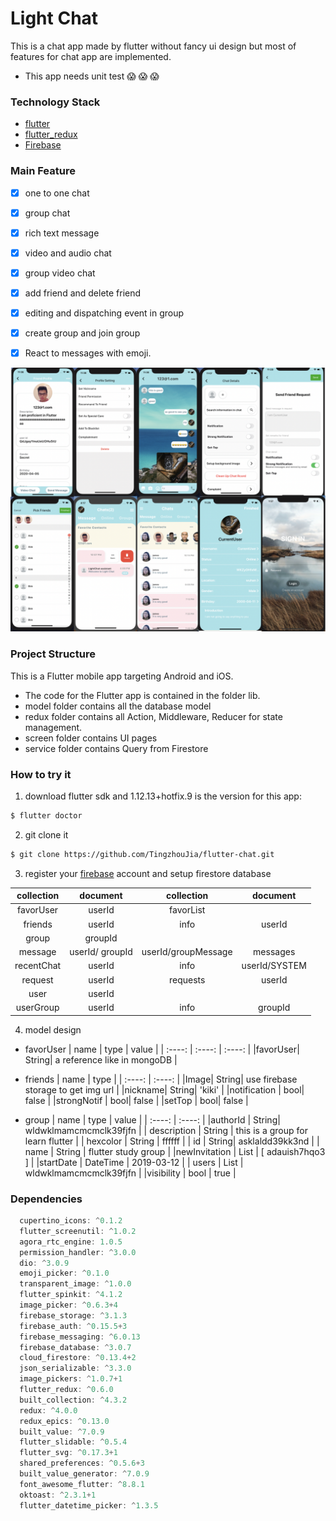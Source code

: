 # Light Chat
This is a chat app made by flutter without fancy ui design but most of features for chat app are implemented.
- This app needs unit test :scream: :scream: :scream:

### Technology Stack
- [flutter](https://flutter.dev/)
- [flutter_redux](https://pub.dev/packages/flutter_redux)
- [Firebase](https://github.com/FirebaseExtended/flutterfire)


### Main Feature
- [x] one to one chat
- [x] group chat
- [x] rich text message
- [x] video and audio chat
- [x] group video chat
- [x] add friend and delete friend
- [x] editing and dispatching event in group
- [x] create group and join group
- [x] React to messages with emoji.


![image](https://raw.githubusercontent.com/TingzhouJia/flutter-chat/master/images/snapshots.png)



### Project Structure
This is a Flutter mobile app targeting Android and iOS.
- The code for the Flutter app is contained in the folder lib.
- model folder contains all the database model
- redux folder contains all Action, Middleware, Reducer for state management.
- screen folder contains UI pages
- service folder contains Query from Firestore


### How to try it
1. download flutter sdk and 1.12.13+hotfix.9 is the version for this app:
```bash
$ flutter doctor
```
2. git clone it
```bash
$ git clone https://github.com/TingzhouJia/flutter-chat.git
```
3. register your [firebase](https://firebase.google.com/) account and setup firestore database

|  collection   |  document  | collection | document |
|  :----:  | :----:  |  :----:  | :----:  |
| favorUser  | userId |  favorList
| friends  | userId |   info | userId
| group  | groupId |   
| message  | userId/ groupId | userId/groupMessage | messages|
| recentChat  | userId | info | userId/SYSTEM |
| request  | userId |   requests | userId
| user  | userId |  
| userGroup  | userId | info | groupId

4. model design

- favorUser
| name | type | value |
|  :----:  |  :----:  |  :----:  |
|favorUser| String| a reference like in mongoDB |

- friends
| name | type | 
|  :----:  |  :----:  |
|Image| String| use firebase storage to get img url |
|nickname| String| 'kiki'  |
|notification | bool| false |
|strongNotif | bool| false |
|setTop | bool| false |

- group
| name | type | value |
|  :----:  |  :----:  |
 |authorId | String| wldwklmamcmcmclk39fjfn |
| description | String | this is a group for learn flutter |
| hexcolor | String | ffffff |
| id | String| asklaldd39kk3nd |
| name | String | flutter study group |
|newInvitation | List<String> | \[ adauish7hqo3 \] |
|startDate | DateTime | 2019-03-12 |
| users |  List<String> | wldwklmamcmcmclk39fjfn |
|visibility | bool  | true |



### Dependencies
``` Dart
  cupertino_icons: ^0.1.2
  flutter_screenutil: ^1.0.2
  agora_rtc_engine: 1.0.5
  permission_handler: ^3.0.0
  dio: ^3.0.9
  emoji_picker: ^0.1.0
  transparent_image: ^1.0.0
  flutter_spinkit: ^4.1.2
  image_picker: ^0.6.3+4
  firebase_storage: ^3.1.3
  firebase_auth: ^0.15.5+3
  firebase_messaging: ^6.0.13
  firebase_database: ^3.0.7
  cloud_firestore: ^0.13.4+2
  json_serializable: ^3.3.0
  image_pickers: ^1.0.7+1
  flutter_redux: ^0.6.0
  built_collection: ^4.3.2
  redux: ^4.0.0
  redux_epics: ^0.13.0
  built_value: ^7.0.9
  flutter_slidable: ^0.5.4
  flutter_svg: ^0.17.3+1
  shared_preferences: ^0.5.6+3
  built_value_generator: ^7.0.9
  font_awesome_flutter: ^8.8.1
  oktoast: ^2.3.1+1
  flutter_datetime_picker: ^1.3.5
```








